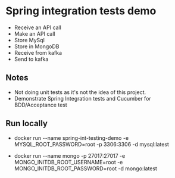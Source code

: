# Spring integration tests demo

- Receive an API call
- Make an API call
- Store MySql
- Store in MongoDB
- Receive from kafka
- Send to kafka

## Notes

- Not doing unit tests as it's not the idea of this project.
- Demonstrate Spring Integration tests and Cucumber for BDD/Acceptance test

## Run locally

- docker run --name spring-int-testing-demo -e MYSQL_ROOT_PASSWORD=root -p 3306:3306 -d mysql:latest
  
- docker run --name mongo -p 27017:27017 -e MONGO_INITDB_ROOT_USERNAME=root -e MONGO_INITDB_ROOT_PASSWORD=root -d mongo:latest
